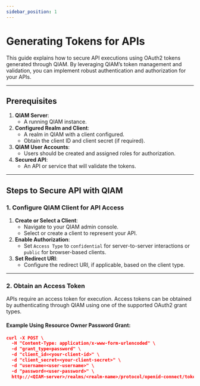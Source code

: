 ```yaml
---
sidebar_position: 1
---
```

# Generating Tokens for APIs

This guide explains how to secure API executions using OAuth2 tokens generated through QIAM. By leveraging QIAM’s token management and validation, you can implement robust authentication and authorization for your APIs.

---

## Prerequisites

1. **QIAM Server**:
   - A running QIAM instance.
2. **Configured Realm and Client**:
   - A realm in QIAM with a client configured.
   - Obtain the client ID and client secret (if required).
3. **QIAM User Accounts**:
   - Users should be created and assigned roles for authorization.
4. **Secured API**:
   - An API or service that will validate the tokens.

---

## Steps to Secure API with QIAM

### 1. Configure QIAM Client for API Access

1. **Create or Select a Client**:
   - Navigate to your QIAM admin console.
   - Select or create a client to represent your API.
2. **Enable Authorization**:
   - Set `Access Type` to `confidential` for server-to-server interactions or `public` for browser-based clients.
3. **Set Redirect URI**:
   - Configure the redirect URI, if applicable, based on the client type.

---

### 2. Obtain an Access Token

APIs require an access token for execution. Access tokens can be obtained by authenticating through QIAM using one of the supported OAuth2 grant types.

#### Example Using Resource Owner Password Grant:
```json
curl -X POST \
  -H "Content-Type: application/x-www-form-urlencoded" \
  -d "grant_type=password" \
  -d "client_id=<your-client-id>" \
  -d "client_secret=<your-client-secret>" \
  -d "username=<user-username>" \
  -d "password=<user-password>" \
  http://<QIAM-server>/realms/<realm-name>/protocol/openid-connect/token
